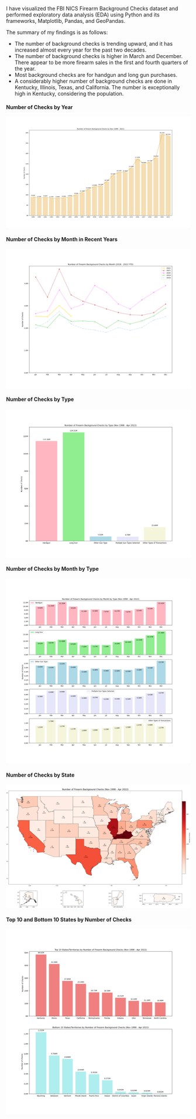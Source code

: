 
I have visualized the FBI NICS Firearm Background Checks dataset and performed exploratory data analysis (EDA) using Python and its frameworks, Matplotlib, Pandas, and GeoPandas.

The summary of my findings is as follows:
- The number of background checks is trending upward, and it has increased almost every year for the past two decades.
- The number of background checks is higher in March and December. There appear to be more firearm sales in the first and fourth quarters of the year.
- Most background checks are for handgun and long gun purchases. 
- A considerably higher number of background checks are done in Kentucky, Illinois, Texas, and California. The number is exceptionally high in Kentucky, considering the population.

#### Number of Checks by Year

![Number of Checks by Year](images/plot_num_checks_by_year.png)

#### Number of Checks by Month in Recent Years

![Number of Checks in Recent Years](images/plot_num_checks_recent_years.png)

#### Number of Checks by Type

![Number of Checks by Type](images/plot_num_checks_by_type.png)

#### Number of Checks by Month by Type

![Number of Checks by Month by Type](images/plot_num_checks_by_month_by_type.png)

#### Number of Checks by State

![Number of Checks by State](images/plot_num_checks_map.png)

#### Top 10 and Bottom 10 States by Number of Checks

![Top 10 and Bottom 10 States by Number of Checks](images/plot_top10_states_by_num_checks.png)
